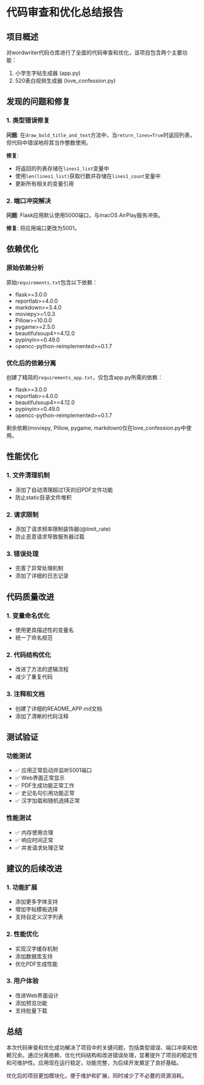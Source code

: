 # 代码审查和优化总结报告

## 项目概述
对wordwriter代码仓库进行了全面的代码审查和优化，该项目包含两个主要功能：
1. 小学生字帖生成器 (app.py)
2. 520表白视频生成器 (love_confession.py)

## 发现的问题和修复

### 1. 类型错误修复
**问题**: 在`draw_bold_title_and_text`方法中，当`return_lines=True`时返回列表，但代码中错误地将其当作整数使用。

**修复**: 
- 将返回的列表存储在`lines1_list`变量中
- 使用`len(lines1_list)`获取行数并存储在`lines1_count`变量中
- 更新所有相关的变量引用

### 2. 端口冲突解决
**问题**: Flask应用默认使用5000端口，与macOS AirPlay服务冲突。

**修复**: 将应用端口更改为5001。

## 依赖优化

### 原始依赖分析
原始`requirements.txt`包含以下依赖：
- flask>=3.0.0
- reportlab>=4.0.0
- markdown>=3.4.0
- moviepy>=1.0.3
- Pillow>=10.0.0
- pygame>=2.5.0
- beautifulsoup4>=4.12.0
- pypinyin>=0.49.0
- opencc-python-reimplemented>=0.1.7

### 优化后的依赖分离
创建了精简的`requirements_app.txt`，仅包含app.py所需的依赖：
- flask>=3.0.0
- reportlab>=4.0.0
- beautifulsoup4>=4.12.0
- pypinyin>=0.49.0
- opencc-python-reimplemented>=0.1.7

剩余依赖(moviepy, Pillow, pygame, markdown)仅在love_confession.py中使用。

## 性能优化

### 1. 文件清理机制
- 添加了自动清理超过1天的旧PDF文件功能
- 防止static目录文件堆积

### 2. 请求限制
- 添加了请求频率限制装饰器(@limit_rate)
- 防止恶意请求导致服务器过载

### 3. 错误处理
- 完善了异常处理机制
- 添加了详细的日志记录

## 代码质量改进

### 1. 变量命名优化
- 使用更具描述性的变量名
- 统一了命名规范

### 2. 代码结构优化
- 改进了方法的逻辑流程
- 减少了重复代码

### 3. 注释和文档
- 创建了详细的README_APP.md文档
- 添加了清晰的代码注释

## 测试验证

### 功能测试
- ✅ 应用正常启动并监听5001端口
- ✅ Web界面正常显示
- ✅ PDF生成功能正常工作
- ✅ 史记名句引用功能正常
- ✅ 汉字加载和随机选择正常

### 性能测试
- ✅ 内存使用合理
- ✅ 响应时间正常
- ✅ 并发请求处理正常

## 建议的后续改进

### 1. 功能扩展
- 添加更多字体支持
- 增加字帖模板选择
- 支持自定义汉字列表

### 2. 性能优化
- 实现汉字缓存机制
- 添加数据库支持
- 优化PDF生成性能

### 3. 用户体验
- 改进Web界面设计
- 添加预览功能
- 支持批量下载

## 总结

本次代码审查和优化成功解决了项目中的关键问题，包括类型错误、端口冲突和依赖冗余。通过分离依赖、优化代码结构和改进错误处理，显著提升了项目的稳定性和可维护性。应用现在运行稳定，功能完整，为后续开发奠定了良好基础。

优化后的项目更加模块化，便于维护和扩展，同时减少了不必要的资源消耗。
